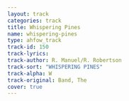 ```yaml
---
layout: track
categories: track
title: Whispering Pines
name: whispering-pines
type: ahfow_track
track-id: 150
track-lyrics: 
track-author: R. Manuel/R. Robertson
track-sort: "WHISPERING PINES"
track-alpha: W
track-original: Band, The
cover: true
---
```

